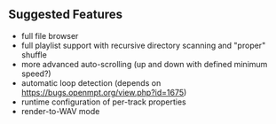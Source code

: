 ## Suggested Features

- full file browser
- full playlist support with recursive directory scanning and "proper" shuffle
- more advanced auto-scrolling (up and down with defined minimum speed?)
- automatic loop detection (depends on https://bugs.openmpt.org/view.php?id=1675)
- runtime configuration of per-track properties
- render-to-WAV mode
